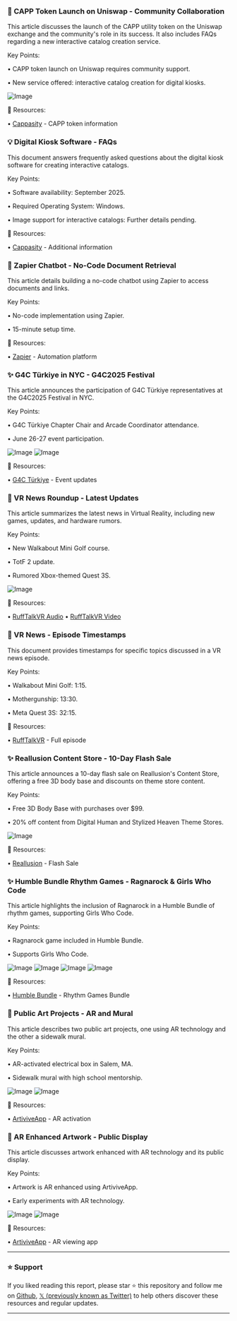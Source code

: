 ### 🚀 CAPP Token Launch on Uniswap - Community Collaboration

This article discusses the launch of the CAPP utility token on the Uniswap exchange and the community's role in its success.  It also includes FAQs regarding a new interactive catalog creation service.

Key Points:

• CAPP token launch on Uniswap requires community support.

• New service offered: interactive catalog creation for digital kiosks.


![Image](https://pbs.twimg.com/media/GuJ_9pwW4AArgi9?format=jpg&name=small)

🔗 Resources:

• [Cappasity](https://x.com/cappasity) -  CAPP token information


### 💡 Digital Kiosk Software - FAQs

This document answers frequently asked questions about the digital kiosk software for creating interactive catalogs.

Key Points:

• Software availability: September 2025.

• Required Operating System: Windows.

• Image support for interactive catalogs:  Further details pending.


🔗 Resources:

• [Cappasity](https://x.com/cappasity) - Additional information


### 🚀 Zapier Chatbot - No-Code Document Retrieval

This article details building a no-code chatbot using Zapier to access documents and links.

Key Points:

•  No-code implementation using Zapier.

• 15-minute setup time.


🔗 Resources:

• [Zapier](https://x.com/zapier) - Automation platform


### ✨ G4C Türkiye in NYC - G4C2025 Festival

This article announces the participation of G4C Türkiye representatives at the G4C2025 Festival in NYC.


Key Points:

• G4C Türkiye Chapter Chair and Arcade Coordinator attendance.

• June 26-27 event participation.


![Image](https://pbs.twimg.com/media/GuHyOfKXgAA6Ldy?format=jpg&name=small)
![Image](https://pbs.twimg.com/media/GuHyOenXoAAPaK6?format=jpg&name=small)

🔗 Resources:

• [G4C Türkiye](https://x.com/G4C_Turkiye) -  Event updates


### 🤖 VR News Roundup - Latest Updates

This article summarizes the latest news in Virtual Reality, including new games, updates, and hardware rumors.

Key Points:

• New Walkabout Mini Golf course.

• TotF 2 update.

• Rumored Xbox-themed Quest 3S.


![Image](https://pbs.twimg.com/media/GuIxK3kXgAA75Ui?format=jpg&name=small)

🔗 Resources:

• [RuffTalkVR Audio](https://rufftalkvr.com/vr-news-walkabout-mini-golf-new-course-quest-3s-xbox-edition-totf-2-update-meta-oakley-glasses/...)
• [RuffTalkVR Video](https://youtu.be/OgTNs6PNUpk?si=ja6G1XS6XV7d2eVO...)


### 🤖 VR News - Episode Timestamps

This document provides timestamps for specific topics discussed in a VR news episode.


Key Points:

• Walkabout Mini Golf: 1:15.

• Mothergunship: 13:30.

• Meta Quest 3S: 32:15.


🔗 Resources:

• [RuffTalkVR](https://x.com/RuffTalkVR) - Full episode


### ✨ Reallusion Content Store - 10-Day Flash Sale

This article announces a 10-day flash sale on Reallusion's Content Store, offering a free 3D body base and discounts on theme store content.

Key Points:

• Free 3D Body Base with purchases over $99.

• 20% off content from Digital Human and Stylized Heaven Theme Stores.


![Image](https://pbs.twimg.com/media/GuH2z-fXEAARN0a?format=jpg&name=900x900)

🔗 Resources:

• [Reallusion](https://reallusion.software/9f301c) - Flash Sale


### ✨ Humble Bundle Rhythm Games - Ragnarock & Girls Who Code

This article highlights the inclusion of Ragnarock in a Humble Bundle of rhythm games, supporting Girls Who Code.

Key Points:

• Ragnarock game included in Humble Bundle.

• Supports Girls Who Code.


![Image](https://pbs.twimg.com/media/GtwgkYeWYAAIrso?format=jpg&name=small)
![Image](https://pbs.twimg.com/media/GtwglmKXsAAe9Tr?format=jpg&name=small)
![Image](https://pbs.twimg.com/media/Gtwgm0vXIAAcYxW?format=jpg&name=small)
![Image](https://pbs.twimg.com/media/GtwgoCxWwAEK81c?format=jpg&name=small)

🔗 Resources:

• [Humble Bundle](https://tinyurl.com/mtu9thzd) - Rhythm Games Bundle


### 🤖 Public Art Projects - AR and Mural

This article describes two public art projects, one using AR technology and the other a sidewalk mural.

Key Points:

• AR-activated electrical box in Salem, MA.

• Sidewalk mural with high school mentorship.


![Image](https://pbs.twimg.com/media/Gt7wQKpW8AA6Jpc?format=jpg&name=small)
![Image](https://pbs.twimg.com/media/Gt7wQKnWAAAZyT_?format=jpg&name=small)

🔗 Resources:

• [ArtiviveApp](https://x.com/ArtiviveApp) - AR activation


### 🤖 AR Enhanced Artwork - Public Display

This article discusses artwork enhanced with AR technology and its public display.


Key Points:

•  Artwork is AR enhanced using ArtiviveApp.

•  Early experiments with AR technology.


![Image](https://pbs.twimg.com/media/Gt-6eWdXEAE8864?format=jpg&name=small)
![Image](https://pbs.twimg.com/media/Gt-6eWaWQAEZEEq?format=jpg&name=small)

🔗 Resources:

• [ArtiviveApp](https://x.com/ArtiviveApp) - AR viewing app


---

### ⭐️ Support

If you liked reading this report, please star ⭐️ this repository and follow me on [Github](https://github.com/Drix10), [𝕏 (previously known as Twitter)](https://x.com/DRIX_10_) to help others discover these resources and regular updates.

---